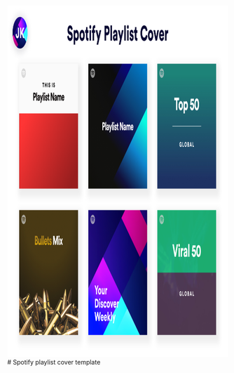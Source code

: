 <img height="800" src="https://raw.githubusercontent.com/krjayesh/spotify-playlist-cover-template/main/Sotify%20Playlist%20Cover.png">
# Spotify playlist cover template
